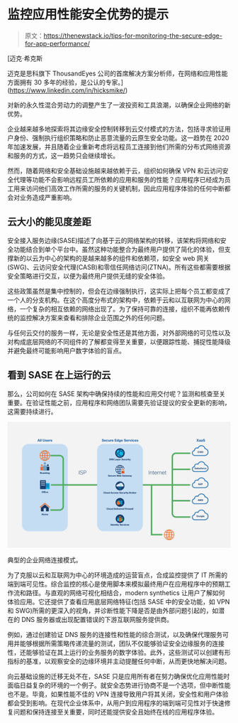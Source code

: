 # 监控应用性能安全优势的提示

> 原文：<https://thenewstack.io/tips-for-monitoring-the-secure-edge-for-app-performance/>

[](https://www.linkedin.com/in/hicksmike/)

 [迈克·希克斯

迈克是思科旗下 ThousandEyes 公司的首席解决方案分析师，在网络和应用性能方面拥有 30 多年的经验，是公认的专家。](https://www.linkedin.com/in/hicksmike/) [](https://www.linkedin.com/in/hicksmike/)

对新的永久性混合劳动力的调整产生了一波投资和工具浪潮，以确保企业网络的新优势。

企业越来越多地探索将其边缘安全控制转移到云交付模式的方法，包括寻求验证用户身份、强制执行组织策略和防止恶意流量的云原生安全功能。这一趋势在 2020 年加速发展，并且随着企业重新考虑将远程员工连接到他们所需的分布式网络资源和服务的方式，这一趋势只会继续增长。

然而，随着网络和安全基础设施越来越依赖于云，组织如何确保 VPN 和云访问安全代理等功能不会影响远程员工所依赖的应用和服务的性能？应用程序已经成为员工用来访问他们高效工作所需的服务的关键机制，因此应用程序体验的任何中断都会对业务造成严重影响。

## **云大小的能见度差距**

安全接入服务边缘(SASE)描述了向基于云的网络架构的转移，该架构将网络和安全功能结合到单个平台中。虽然这种功能整合为最终用户提供了简化的体验，但支撑新的以云为中心的架构的是越来越多的组件和依赖项，如安全 web 网关(SWG)、云访问安全代理(CASB)和零信任网络访问(ZTNA)。所有这些都需要根据安全策略进行交互，以便为最终用户提供无缝的安全体验。

这些政策虽然是集中控制的，但会在边缘强制执行，这实际上把每个员工都变成了一个人的分支机构。在这个高度分布式的架构中，依赖于云和以互联网为中心的网络，一个复杂的相互依赖的网络出现了。为了保持可靠的连接，组织不能再依赖传统的监控解决方案来查看和排除企业范围之外的任何问题。

与任何云交付的服务一样，无论是安全性还是其他方面，对外部网络的可见性以及对构成底层网络的不同组件的了解都变得至关重要，以便跟踪性能、捕捉性能降级并避免最终可能影响用户数字体验的盲点。

## **看到 SASE 在**上运行的云

那么，公司如何在 SASE 架构中确保持续的性能和应用交付呢？监测和核查至关重要。在验证性能之前，应用程序和网络团队需要先验证提议的安全更新的影响，这需要持续进行。

[![](img/19481aa9f141572624a80235a8dd568d.png)](https://cdn.thenewstack.io/media/2021/05/24797362-enterprise-network-connectivity-pattern_thousandeyes.png)

典型的企业网络连接模式。

为了克服以云和互联网为中心的环境造成的运营盲点，合成监控提供了 IT 所需的端到端可见性。综合监控的核心是使用脚本来模拟最终用户在应用程序中的预期工作流和路径。与直观的网络可视化相结合，modern synthetics 让用户了解如何体验应用。它还提供了查看应用底层网络特征(包括 SASE 中的安全功能，如 VPN 和 SWG)所需的更深入的视角，并诊断性能下降是否是由外部问题引起的，如潜在的 DNS 服务器或出现配置错误的下游互联网服务提供商。

例如，通过创建验证 DNS 服务的连接性和性能的综合测试，以及确保代理服务可用并能够根据所需策略传递流量的测试，团队不仅能够验证安全边缘服务的连接性，还能够验证在其上运行的业务服务的数字体验。此外，这些测试可以创建有形指标的基准，以观察安全的边缘环境并主动提醒任何中断，从而更快地解决问题。

向云基础设施的迁移无处不在，SASE 只是应用所有者在努力确保优化应用性能时面临日益复杂的环境的一个例子。就安全态势进行协商不是一个选项，但中断性能也不是。毕竟，如果性能不佳的 VPN 连接导致用户将其关闭，安全性和用户体验都会受到影响。在现代企业体系中，从用户到应用程序的端到端可见性对于快速修复问题和保持连接至关重要，同时还能提供安全且始终在线的应用程序体验。

<svg xmlns:xlink="http://www.w3.org/1999/xlink" viewBox="0 0 68 31" version="1.1"><title>Group</title> <desc>Created with Sketch.</desc></svg>
